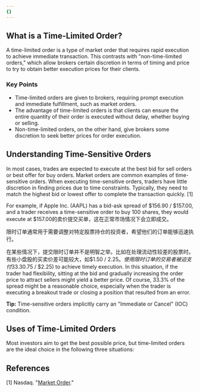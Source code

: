 ```yaml
---
{}
---
```


## What is a Time-Limited Order?

A time-limited order is a type of market order that requires rapid execution to achieve immediate transaction. This contrasts with "non-time-limited orders," which allow brokers certain discretion in terms of timing and price to try to obtain better execution prices for their clients.

### Key Points

- Time-limited orders are given to brokers, requiring prompt execution and immediate fulfillment, such as market orders.
- The advantage of time-limited orders is that clients can ensure the entire quantity of their order is executed without delay, whether buying or selling.
- Non-time-limited orders, on the other hand, give brokers some discretion to seek better prices for order execution.

## Understanding Time-Sensitive Orders

In most cases, trades are expected to execute at the best bid for sell orders or best offer for buy orders. Market orders are common examples of time-sensitive orders. When executing time-sensitive orders, traders have little discretion in finding prices due to time constraints. Typically, they need to match the highest bid or lowest offer to complete the transaction quickly. [1]

For example, if Apple Inc. (AAPL) has a bid-ask spread of $156.90 / $157.00, and a trader receives a time-sensitive order to buy 100 shares, they would execute at $157.00的卖价提交买单，这在正常市场情况下会立即成交。

限时订单通常用于需要调整对特定股票持仓的投资者，希望他们的订单能够迅速执行。

在某些情况下，提交限时订单并不是明智之举。比如在处理流动性较差的股票时。有些小盘股的买卖价差可能较大，如$1.50 / $2.25。使用限时订单的交易者被迫支付33.3%的价差（$0.75 / $2.25) to achieve timely execution. In this situation, if the trader had flexibility, sitting at the bid and gradually increasing the order price to attract sellers might yield a better price. Of course, 33.3% of the spread might be a reasonable choice, especially when the trader is executing a breakout trade or closing a position that resulted from an error.

**Tip:** Time-sensitive orders implicitly carry an "Immediate or Cancel" (IOC) condition.

## Uses of Time-Limited Orders

Most investors aim to get the best possible price, but time-limited orders are the ideal choice in the following three situations:

## References

[1] Nasdaq. "[Market Order](https://www.nasdaq.com/glossary/m/market-order)."